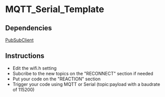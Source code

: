 # MQTT_Serial_Template

## Dependencies 
[PubSubClient](https://github.com/knolleary/pubsubclient)
## Instructions

* Edit the wifi.h setting 
* Subcribe to the new topics on the "RECONNECT" section if needed
* Put your code on the "REACTION" section
* Trigger your code using MQTT or Serial (topic:payload with a baudrate of 115200)
